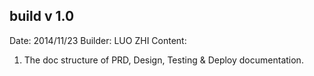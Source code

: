 build v 1.0
--------
Date: 		2014/11/23
Builder:	LUO ZHI
Content:	
1. The doc structure of PRD, Design, Testing & Deploy 
documentation.
###
